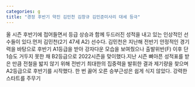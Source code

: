 ```yaml
---
categories: g
title: "경정 후반기 약진 김민천 김창규 김민준미사리 대세 등극"
---
```

올 시즌 후반기에 접어들면서 등급 상승과 함께 두드러진 성적을 내고 있는 인상적인 선수들이 있다.먼저 김민천(2기 47세 A2) 선수다. 김민천은 지난해 전반기 안정적인 경기력을 바탕으로 후반기 A1등급을 받아 강자다운 모습을 보여줬으나 출발위반(F) 이후 단 1승도 거두지 못한 채 B2등급으로 2022시즌을 맞이했다.지난 시즌 뼈아픈 성적표를 받은 만큼 전철을 밟지 않기 위해 전반기 최대한의 집중력을 발휘한 결과 제기량을 찾으며 A2등급으로 후반기를 시작했다. 한 번 끓어 오른 승부근성은 쉽게 식지 않았다. 강력한 스타트를 주무기